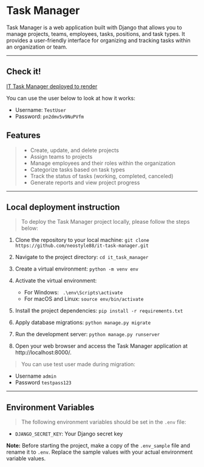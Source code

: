 # Task Manager

Task Manager is a web application built with Django that allows you to manage projects,
teams, employees, tasks, positions, and task types.
It provides a user-friendly interface for organizing and tracking tasks within an organization or team.

---
## Check it!

[IT Task Manager deployed to render](https://it-task-manager-i4an.onrender.com)

You can use the user below to look at how it works:
   
- Username: ```TestUser```
- Password: ```pn2dmv5v9NuPVfm```



## Features

>- Create, update, and delete projects
>- Assign teams to projects
>- Manage employees and their roles within the organization
>- Categorize tasks based on task types
>- Track the status of tasks (working, completed, canceled)
>- Generate reports and view project progress

---

## Local deployment instruction

>To deploy the Task Manager project locally, please follow the steps below:

1. Clone the repository to your local machine:
   ```git clone https://github.com/neostyle88/it-task-manager.git```

2. Navigate to the project directory:
   ```cd it_task_manager```

3. Create a virtual environment:
   ```python -m venv env```

4. Activate the virtual environment:
   - For Windows:
   ``` .\env\Scripts\activate```
   - For macOS and Linux:
   ```source env/bin/activate```

5. Install the project dependencies:
   ```pip install -r requirements.txt```

6. Apply database migrations:
   ```python manage.py migrate```

7. Run the development server:
   ```python manage.py runserver```

8. Open your web browser and access the Task Manager application at http://localhost:8000/.

> You can use test user made during migration:

   - Username ```admin```
   - Password ```testpass123```

---
## Environment Variables

>The following environment variables should be set in the `.env` file:

- `DJANGO_SECRET_KEY`: Your Django secret key

**Note:** Before starting the project, make a copy of the `.env_sample` file and rename it to `.env`. Replace the sample values with your actual environment variable values.